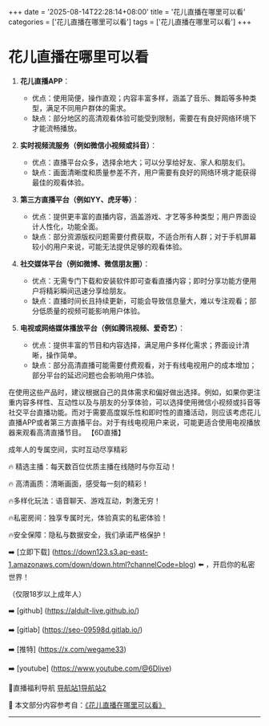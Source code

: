 +++
date = '2025-08-14T22:28:14+08:00'
title = '花儿直播在哪里可以看'
categories = ['花儿直播在哪里可以看']
tags = ['花儿直播在哪里可以看']
+++

# 花儿直播在哪里可以看

1. **花儿直播APP**：  
   - 优点：使用简便，操作直观；内容丰富多样，涵盖了音乐、舞蹈等多种类型，满足不同用户群体的需求。
   - 缺点：部分地区的高清观看体验可能受到限制，需要在有良好网络环境下才能流畅播放。

2. **实时视频流服务（例如微信小视频或抖音）**：
   - 优点：直播平台众多，选择余地大；可以分享给好友、家人和朋友们。
   - 缺点：画面清晰度和质量参差不齐，用户需要有良好的网络环境才能获得最佳的观看体验。

3. **第三方直播平台（例如YY、虎牙等）**：
   - 优点：提供更丰富的直播内容，涵盖游戏、才艺等多种类型；用户界面设计人性化，功能全面。
   - 缺点：部分资源版权问题需要付费获取，不适合所有人群；对于手机屏幕较小的用户来说，可能无法提供足够的观看体验。

4. **社交媒体平台（例如微博、微信朋友圈）**：
   - 优点：无需专门下载和安装软件即可查看直播内容；即时分享功能方便用户将精彩瞬间迅速分享给朋友。
   - 缺点：直播时间长且持续更新，可能会导致信息量大，难以专注观看；部分低质量的视频可能影响用户体验。

5. **电视或网络媒体播放平台（例如腾讯视频、爱奇艺）**：
   - 优点：提供丰富的节目和内容选择，满足用户多样化需求；界面设计清晰，操作简单。
   - 缺点：部分高清直播可能需要付费观看，对于有线电视用户的成本增加；部分平台的延迟问题也会影响用户体验。

在使用这些产品时，建议根据自己的具体需求和偏好做出选择。例如，如果你更注重内容多样性、互动性以及与朋友的分享体验，可以选择使用微信小视频或抖音等社交平台直播功能。而对于需要高度娱乐性和即时性的直播活动，则应该考虑花儿直播APP或者第三方直播平台。对于有线电视用户来说，可能更适合使用电视播放器来观看高清直播节目。
【6D直播】

 成年人的专属空间，实时互动尽享精彩

🔥 精选主播：每天数百位优质主播在线随时与你互动！

🔥 高清画质：清晰画面，感受每一刻的精彩！

🔥多样化玩法：语音聊天、游戏互动，刺激无穷！

🔥私密房间：独享专属时光，体验真实的私密体验！

🔥安全保障：隐私与数据安全，我们承诺严格保护！

➡️ [立即下载] (https://down123.s3.ap-east-1.amazonaws.com/down/down.html?channelCode=blog) ⬅️ ，开启你的私密世界！

 （仅限18岁以上成年人）

➡️ [github] (https://aldult-live.github.io/)

➡️ [gitlab] (https://seo-09598d.gitlab.io/)

➡️ [推特] (https://x.com/wegame33)

➡️ [youtube] (https://www.youtube.com/@6Dlive)

🔞直播福利导航   [导航站1](https://webstack-86085a.gitlab.io/)[导航站2](https://onlygit123-2.github.io/)

📘 本文部分内容参考自：[《花儿直播在哪里可以看》](https://webstack-hugo-9.pages.dev/)

---
